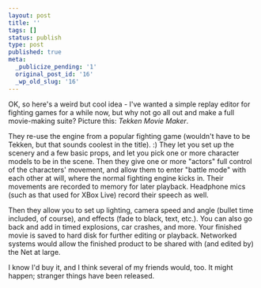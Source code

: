 ```yaml
---
layout: post
title: ''
tags: []
status: publish
type: post
published: true
meta:
  _publicize_pending: '1'
  original_post_id: '16'
  _wp_old_slug: '16'
---
```

OK, so here's a weird but cool idea - I've wanted a simple replay editor for fighting games for a while now, but why not go all out and make a full movie-making suite?  Picture this: <i>Tekken Movie Maker</i>.

They re-use the engine from a popular fighting game (wouldn't have to be Tekken, but that sounds coolest in the title).  :)  They let you set up the scenery and a few basic props, and let you pick one or more character models to be in the scene.  Then they give one or more "actors" full control of the characters' movement, and allow them to enter "battle mode" with each other at will, where the normal fighting engine kicks in.  Their movements are recorded to memory for later playback.  Headphone mics (such as that used for XBox Live) record their speech as well.

Then they allow you to set up lighting, camera speed and angle (bullet time included, of course), and effects (fade to black, text, etc.).  You can also go back and add in timed explosions, car crashes, and more.  Your finished movie is saved to hard disk for further editing or playback.  Networked systems would allow the finished product to be shared with (and edited by) the Net at large.

I know I'd buy it, and I think several of my friends would, too.  It might happen; stranger things have been released.

